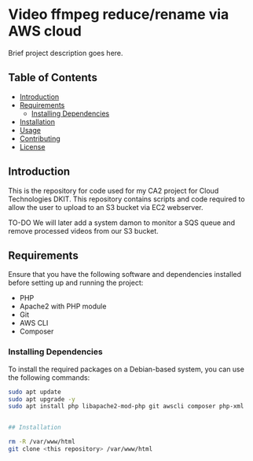# Video ffmpeg reduce/rename via AWS cloud

Brief project description goes here.

## Table of Contents

- [Introduction](#introduction)
- [Requirements](#requirements)
  - [Installing Dependencies](#installing-dependencies)
- [Installation](#installation)
- [Usage](#usage)
- [Contributing](#contributing)
- [License](#license)

## Introduction

This is the repository for code used for my CA2 project for Cloud Technologies DKIT.
This repository contains scripts and code required to allow the user to upload to an S3 bucket via EC2 webserver.

TO-DO
We will later add a system damon to monitor a SQS queue and remove processed videos from our S3 bucket.

## Requirements

Ensure that you have the following software and dependencies installed before setting up and running the project:

- PHP
- Apache2 with PHP module
- Git
- AWS CLI
- Composer


### Installing Dependencies

To install the required packages on a Debian-based system, you can use the following commands:

```bash
sudo apt update
sudo apt upgrade -y
sudo apt install php libapache2-mod-php git awscli composer php-xml


## Installation

rm -R /var/www/html
git clone <this repository> /var/www/html

